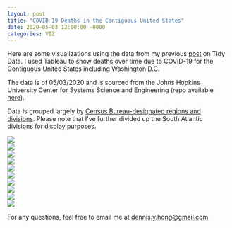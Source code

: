 ```yaml
---
layout: post
title: "COVID-19 Deaths in the Contiguous United States"
date: 2020-05-03 12:00:00 -0000
categories: VIZ 
---
```


Here are some visualizations using the data from my previous [post](https://dennishy.github.io/data/2020/05/02/Tidy-Data.html) on Tidy Data. I used Tableau to show deaths over time due to COVID-19 for the Contiguous United States including Washington D.C.

The data is of 05/03/2020 and is sourced from the Johns Hopkins University Center for Systems Science and Engineering (repo available [here](https://github.com/CSSEGISandData/COVID-19)).

Data is grouped largely by [Census Bureau-designated regions and divisions](https://en.wikipedia.org/wiki/List_of_regions_of_the_United_States). Please note that I've further divided up the South Atlantic divisions for display purposes. 

<img src="{{site.url}}/assets/COVID_Deaths_Viz_5_3/East_North_Central_5_3.png" style="display: block; margin: auto;" />

<img src="{{site.url}}/assets/COVID_Deaths_Viz_5_3/East_South_Central_5_3.png" style="display: block; margin: auto;" />

<img src="{{site.url}}/assets/COVID_Deaths_Viz_5_3/Mid_Atlantic_5_3.png" style="display: block; margin: auto;" />

<img src="{{site.url}}/assets/COVID_Deaths_Viz_5_3/Mountain_5_3.png" style="display: block; margin: auto;" />

<img src="{{site.url}}/assets/COVID_Deaths_Viz_5_3/New_England_5_3.png" style="display: block; margin: auto;" />

<img src="{{site.url}}/assets/COVID_Deaths_Viz_5_3/Pacific_5_3.png" style="display: block; margin: auto;" />

<img src="{{site.url}}/assets/COVID_Deaths_Viz_5_3/South_Atlantic_I_5_3.png" style="display: block; margin: auto;" />

<img src="{{site.url}}/assets/COVID_Deaths_Viz_5_3/South_Atlantic_II_5_3.png" style="display: block; margin: auto;" />

<img src="{{site.url}}/assets/COVID_Deaths_Viz_5_3/West_North_Central_5_3.png" style="display: block; margin: auto;" />

<img src="{{site.url}}/assets/COVID_Deaths_Viz_5_3/West_South_Central_5_3.png" style="display: block; margin: auto;" />

For any questions, feel free to email me at [dennis.y.hong@gmail.com](dennis.y.hong@gmail.com)